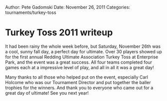 Author: Pete Gadomski
Date: November 26, 2011
Categories: tournaments/turkey-toss

# Turkey Toss 2011 writeup

It had been rainy the whole week before, but Saturday, November 26th was a cool, sunny fall day, a perfect day for ultimate.
Over 30 players showed up for the first annual Redding Ultimate Association Turkey Toss at Enterprise Park, and the event was a great success.
All four teams completed four games each at a impressive level of play, and all in all it was a great day!

<!-- ~~fold~~ -->

Many thanks to all those who helped put on the event, especially Carl Holcome who was our Tournament Director and put together the baller trophies for the winners.
And thank you to everyone who came out for a great day of ultimate!
See you next year!
